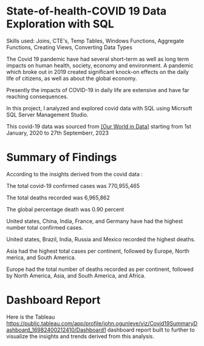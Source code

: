 # State-of-health-COVID 19 Data Exploration with SQL

Skills used: Joins, CTE's, Temp Tables, Windows Functions, Aggregate Functions, Creating Views, Converting Data Types

The Covid 19 pandemic have had several short-term as well as long term impacts on human health, society, economy and environment. A pandemic which broke out in 2019 created significant knock-on effects on the daily life of citizens, as well as about the global economy.

Presently the impacts of COVID-19 in daily life are extensive and have far reaching consequences.

In this project, I analyzed and explored covid data with SQL using Micrsoft SQL Server Management Studio.

This covid-19 data was sourced from [[Our World in Data]](https://ourworldindata.org/covid-deaths) starting from 1st January, 2020 to 27th Septemberr, 2023


# Summary of Findings

According to the insights derived from the covid data :

The total covid-19 confirmed cases was 770,955,465

The total deaths recorded was 6,965,862

The global percentage death was 0.90 percent

United states, China, India, France, and Germany have had the highest number total confirmed cases.

United states, Brazil, India, Russia and Mexico recorded the highest deaths.

Asia had the highest total cases per continent, followed by Europe, North merica, and South America.

Europe had the total number of deaths recorded as per continent, followed by North America, Asia, and South America, and 	Africa.


# Dashboard Report

Here is the Tableau https://public.tableau.com/app/profile/john.ogunleye/viz/Covid19SummaryDashboard_16982400212410/Dashboard1 dashboard report built to further to visualize the insights and trends derived from this analysis.
